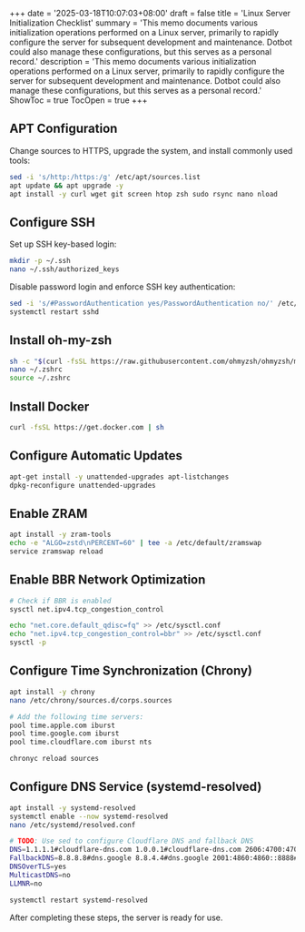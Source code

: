 +++
date = '2025-03-18T10:07:03+08:00'
draft = false
title = 'Linux Server Initialization Checklist'
summary = 'This memo documents various initialization operations performed on a Linux server, primarily to rapidly configure the server for subsequent development and maintenance. Dotbot could also manage these configurations, but this serves as a personal record.'
description = 'This memo documents various initialization operations performed on a Linux server, primarily to rapidly configure the server for subsequent development and maintenance. Dotbot could also manage these configurations, but this serves as a personal record.'
ShowToc = true
TocOpen = true
+++

## APT Configuration

Change sources to HTTPS, upgrade the system, and install commonly used tools:

```bash
sed -i 's/http:/https:/g' /etc/apt/sources.list
apt update && apt upgrade -y
apt install -y curl wget git screen htop zsh sudo rsync nano nload
```

## Configure SSH

Set up SSH key-based login:

```bash
mkdir -p ~/.ssh
nano ~/.ssh/authorized_keys
```

Disable password login and enforce SSH key authentication:

```bash
sed -i 's/#PasswordAuthentication yes/PasswordAuthentication no/' /etc/ssh/sshd_config
systemctl restart sshd
```

## Install oh-my-zsh

```bash
sh -c "$(curl -fsSL https://raw.githubusercontent.com/ohmyzsh/ohmyzsh/master/tools/install.sh)"
nano ~/.zshrc
source ~/.zshrc
```

## Install Docker

```bash
curl -fsSL https://get.docker.com | sh
```

## Configure Automatic Updates

```bash
apt-get install -y unattended-upgrades apt-listchanges
dpkg-reconfigure unattended-upgrades
```

## Enable ZRAM

```bash
apt install -y zram-tools
echo -e "ALGO=zstd\nPERCENT=60" | tee -a /etc/default/zramswap
service zramswap reload
```

## Enable BBR Network Optimization

```bash
# Check if BBR is enabled
sysctl net.ipv4.tcp_congestion_control

echo "net.core.default_qdisc=fq" >> /etc/sysctl.conf
echo "net.ipv4.tcp_congestion_control=bbr" >> /etc/sysctl.conf
sysctl -p
```

## Configure Time Synchronization (Chrony)

```bash
apt install -y chrony
nano /etc/chrony/sources.d/corps.sources
```

```bash
# Add the following time servers:
pool time.apple.com iburst
pool time.google.com iburst
pool time.cloudflare.com iburst nts
```

```bash
chronyc reload sources
```

## Configure DNS Service (systemd-resolved)

```bash
apt install -y systemd-resolved
systemctl enable --now systemd-resolved
nano /etc/systemd/resolved.conf
```

```bash
# TODO: Use sed to configure Cloudflare DNS and fallback DNS
DNS=1.1.1.1#cloudflare-dns.com 1.0.0.1#cloudflare-dns.com 2606:4700:4700::1111#cloudflare-dns.com 2606:4700:4700::1001#cloudflare-dns.com
FallbackDNS=8.8.8.8#dns.google 8.8.4.4#dns.google 2001:4860:4860::8888#dns.google 2001:4860:4860::8844#dns.google 9.9.9.9#dns.quad9.net 149.112.112.112#dns.quad9.net 2620:fe::fe#dns.quad9.net 2620:fe::9#dns.quad9.net
DNSOverTLS=yes
MulticastDNS=no
LLMNR=no
```

```bash
systemctl restart systemd-resolved
```

After completing these steps, the server is ready for use.
